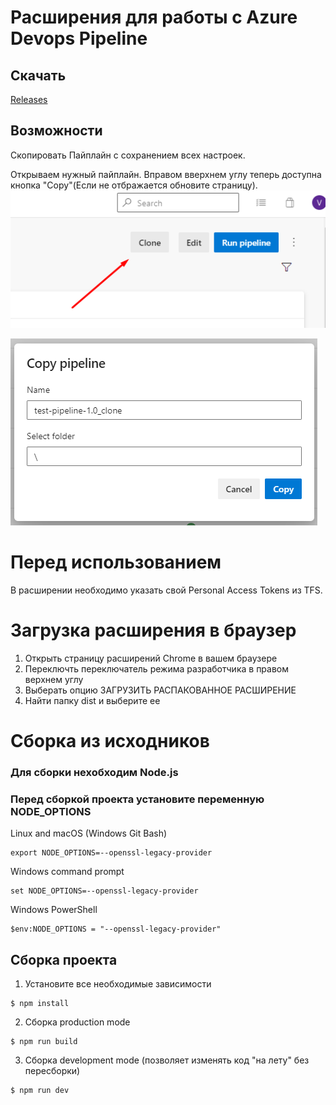 # Расширения для работы с Azure Devops Pipeline

## Скачать

[Releases](https://gitlab.com/Classik/azp_helper/-/releases)

## Возможности 

Скопировать Пайплайн с сохранением всех настроек.

Открываем нужный пайплайн. Вправом вверхнем углу теперь доступна кнопка "Copy"(Если не отбражается обновите страницу).
![](/src/img/Screenshot_2.png)

![](/src/img/Screenshot_1.png)


# Перед использованием
В расширении необходимо указать свой Personal Access Tokens из TFS.

# Загрузка расширения в браузер
1. Открыть страницу расширений Chrome в вашем браузере
2. Переключть переключатель режима разработчика в правом верхнем углу
3. Выберать опцию ЗАГРУЗИТЬ РАСПАКОВАННОЕ РАСШИРЕНИЕ
4. Найти папку dist и выберите ее


# Сборка из исходников

### Для сборки нехобходим Node.js ###

### Перед сборкой проекта установите переменную NODE_OPTIONS

Linux and macOS (Windows Git Bash)
```
export NODE_OPTIONS=--openssl-legacy-provider
````
Windows command prompt
```
set NODE_OPTIONS=--openssl-legacy-provider
```

Windows PowerShell
```
$env:NODE_OPTIONS = "--openssl-legacy-provider"
```

## Сборка проекта
1. Установите все необходимые зависимости
```
$ npm install
```

2. Сборка production mode
```
$ npm run build
```

3. Сборка development mode (позволяет изменять код "на лету" без пересборки)
```
$ npm run dev
```

